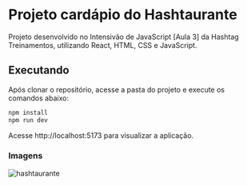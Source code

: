 # Projeto cardápio do Hashtaurante
Projeto desenvolvido no Intensivão de JavaScript [Aula 3] da Hashtag Treinamentos, utilizando React, HTML, CSS e JavaScript.

## Executando

Após clonar o repositório, acesse a pasta do projeto e execute os comandos abaixo:

```sh
npm install
npm run dev
```

Acesse http://localhost:5173 para visualizar a aplicação.

### Imagens

![hashtaurante](https://github.com/Mctks2/hashtaurante-intensivao/assets/62295808/98033bce-cdcd-4d1e-923e-d24e40deb628)



